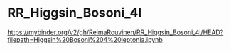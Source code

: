 # RR_Higgsin_Bosoni_4l

https://mybinder.org/v2/gh/ReimaRouvinen/RR_Higgsin_Bosoni_4l/HEAD?filepath=Higgsin%20Bosoni%204%20leptonia.ipynb
